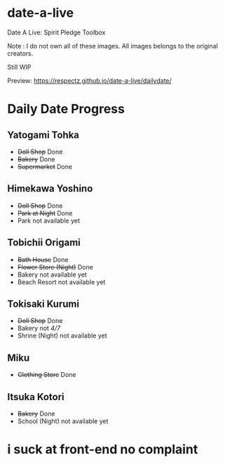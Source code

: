 # date-a-live
Date A Live: Spirit Pledge Toolbox

Note : 
I do not own all of these images.
All images belongs to the original creators.

Still WIP

Preview:
https://respectz.github.io/date-a-live/dailydate/

# Daily Date Progress
## Yatogami Tohka
* ~~Doll Shop~~ Done
* ~~Bakery~~ Done
* ~~Supermarket~~ Done
## Himekawa Yoshino
* ~~Doll Shop~~ Done
* ~~Park at Night~~ Done
* Park not available yet
## Tobichii Origami
* ~~Bath House~~ Done
* ~~Flower Store (Night)~~ Done
* Bakery not available yet
* Beach Resort not available yet
## Tokisaki Kurumi
* ~~Doll Shop~~ Done
* Bakery not *4/7*
* Shrine (Night) not available yet
## Miku
* ~~Clothing Store~~ Done
## Itsuka Kotori
* ~~Bakery~~ Done
* School (Night) not available yet

# i suck at front-end no complaint 
